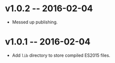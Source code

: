 # v1.0.2 -- 2016-02-04

* Messed up publishing.

# v1.0.1 -- 2016-02-04

* Add `lib` directory to store compiled ES2015 files.
